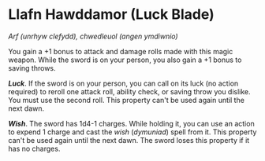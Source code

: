 # Llafn Hawddamor (Luck Blade)

*Arf (unrhyw clefydd), chwedleuol (angen ymdiwnio)*

You gain a +1 bonus to attack and damage rolls made with this magic weapon. While the sword is on your person, you also gain a +1 bonus to saving throws.

***Luck***. If the sword is on your person, you can call on its luck (no action required) to reroll one attack roll, ability check, or saving throw you dislike. You must use the second roll. This property can't be used again until the next dawn.

***Wish***. The sword has 1d4-1 charges. While holding it, you can use an action to expend 1 charge and cast the *wish* (*dymuniad*) spell from it. This property can't be used again until the next dawn. The sword loses this property if it has no charges.